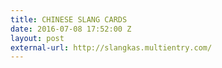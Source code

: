 ```yaml
---
title: CHINESE SLANG CARDS
date: 2016-07-08 17:52:00 Z
layout: post
external-url: http://slangkas.multientry.com/
---
```


